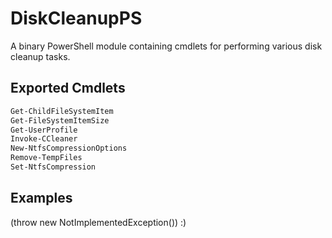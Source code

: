 # DiskCleanupPS
A binary PowerShell module containing cmdlets for performing various disk cleanup tasks.

## Exported Cmdlets

```PowerShell
Get-ChildFileSystemItem
Get-FileSystemItemSize
Get-UserProfile
Invoke-CCleaner
New-NtfsCompressionOptions
Remove-TempFiles
Set-NtfsCompression
```

## Examples

(throw new NotImplementedException()) :)
